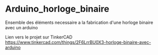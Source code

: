 # Arduino_horloge_binaire
Ensemble des éléments necessaire a la fabrication d'une horloge binaire avec un arduino

Lien vers le projet sur TinkerCAD
https://www.tinkercad.com/things/2F6LrrBU0X3-horloge-binaire-avec-arduino
